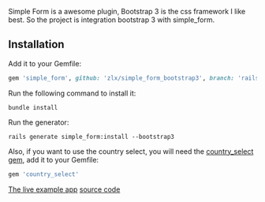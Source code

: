 Simple Form is a awesome plugin, Bootstrap 3 is the css framework I like best.
So the project is integration bootstrap 3 with simple_form.

## Installation

Add it to your Gemfile:

```ruby
gem 'simple_form', github: 'zlx/simple_form_bootstrap3', branch: 'rails_3'
```

Run the following command to install it:

```console
bundle install
```

Run the generator:

```console
rails generate simple_form:install --bootstrap3
```

Also, if you want to use the country select, you will need the
[country_select gem](https://rubygems.org/gems/country_select), add it to your Gemfile:

```ruby
gem 'country_select'
```

[The live example app](http://railsnight.zlxstar.me/)
[source code](https://github.com/zlx/rails-night)

